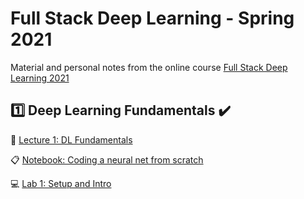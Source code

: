 # Full Stack Deep Learning - Spring 2021 
Material and personal notes from the online course [Full Stack Deep Learning 2021](https://fullstackdeeplearning.com/spring2021/)

## 1️⃣ Deep Learning Fundamentals ✔️
📖 [Lecture 1: DL Fundamentals](https://github.com/filipafcastro/fullstack_deeplearning_course/tree/main/Lectures/1%20-%20Deep%20Learning%20Fundamentals)

📋 [Notebook: Coding a neural net from scratch](https://github.com/filipafcastro/fullstack_deeplearning_course/blob/main/Lectures/1%20-%20Deep%20Learning%20Fundamentals/neural_network_coding.ipynb)

💻 [Lab 1: Setup and Intro](https://github.com/filipafcastro/fullstack_deeplearning_course/tree/main/Labs/lab1)


